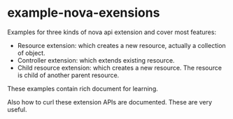 example-nova-exensions
====

Examples for three kinds of nova api extension and cover most features:
  * Resource extension: which creates a new resource, actually a collection of object.
  * Controller extension: which extends existing resource.
  * Child resource extension: which creates a new resource. The resource is child of another parent resource.

These examples contain rich document for learning.

Also how to curl these extension APIs are documented. These are very useful.

